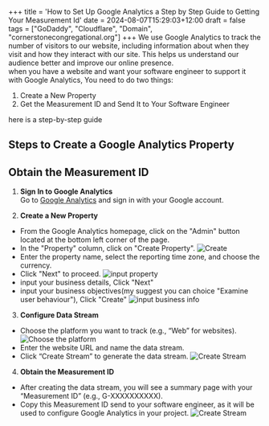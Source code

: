 +++
title = 'How to Set Up Google Analytics a Step by Step Guide to Getting Your Measurement Id'
date = 2024-08-07T15:29:03+12:00
draft = false
tags = ["GoDaddy", "Cloudflare", "Domain", "cornerstonecongregational.org"]
+++
We use Google Analytics to track the number of visitors to our website, including information about when they visit and how they interact with our site. This helps us understand our audience better and improve our online presence.  
when you have a website and want your software engineer to support it with Google Analytics, You need to do two things:
1. Create a New Property
2. Get the Measurement ID and Send It to Your Software Engineer 

here is a step-by-step guide  
## Steps to Create a Google Analytics Property 

## Obtain the Measurement ID
1. **Sign In to Google Analytics**  
Go to [Google Analytics](https://analytics.google.com/) and sign in with your Google account.  

2. **Create a New Property** 
* From the Google Analytics homepage, click on the "Admin" button located at the bottom left corner of the page.
* In the "Property" column, click on "Create Property".
![Create](/images/ga-01.png) 
* Enter the property name, select the reporting time zone, and choose the currency.
* Click "Next" to proceed.
![input property](/images/ga-02.png) 
* input your business details, Click "Next"
* input your business objectives(my suggest you can choice "Examine user behaviour"), Click "Create"
![input business info ](/images/ga-03.png) 

3. **Configure Data Stream** 
* Choose the platform you want to track (e.g., “Web” for websites).
![Choose the platform ](/images/ga-04.png) 
* Enter the website URL and name the data stream.
* Click “Create Stream” to generate the data stream.
![Create Stream ](/images/ga-05.png) 

4. **Obtain the Measurement ID**
* After creating the data stream, you will see a summary page with your “Measurement ID” (e.g., G-XXXXXXXXXX).
* Copy this Measurement ID send to your software engineer, as it will be used to configure Google Analytics in your project.
![Create Stream ](/images/ga-06.png) 